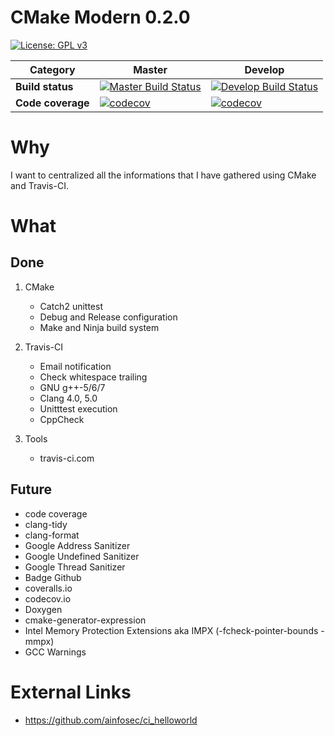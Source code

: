 # CMake Modern 0.2.0
[![License: GPL v3](https://img.shields.io/badge/License-GPL%20v3-blue.svg)](https://www.gnu.org/licenses/gpl-3.0)

Category | Master | Develop
--- | --- | ---
**Build status** | [![Master Build Status](https://travis-ci.com/nboutin/cmake_modern.svg?branch=master)](https://travis-ci.com/nboutin/cmake_modern) | [![Develop Build Status](https://travis-ci.com/nboutin/cmake_modern.svg?branch=develop)](https://travis-ci.com/nboutin/cmake_modern)
**Code coverage** | [![codecov](https://codecov.io/gh/nboutin/cmake_modern/branch/master/graph/badge.svg)](https://codecov.io/gh/nboutin/cmake_modern) | [![codecov](https://codecov.io/gh/nboutin/cmake_modern/branch/develop/graph/badge.svg)](https://codecov.io/gh/nboutin/cmake_modern)

# Why
I want to centralized all the informations that I have gathered using CMake and Travis-CI.

# What
## Done

1. CMake
   - Catch2 unittest
   - Debug and Release configuration
   - Make and Ninja build system

2. Travis-CI
   - Email notification
   - Check whitespace trailing
   - GNU g++-5/6/7
   - Clang 4.0, 5.0
   - Unitttest execution
   - CppCheck

3. Tools
   - travis-ci.com

## Future
* code coverage
* clang-tidy
* clang-format
* Google Address Sanitizer
* Google Undefined Sanitizer
* Google Thread Sanitizer
* Badge Github
* coveralls.io
* codecov.io
* Doxygen
* cmake-generator-expression
* Intel Memory Protection Extensions aka IMPX (-fcheck-pointer-bounds -mmpx)
* GCC Warnings

# External Links
* https://github.com/ainfosec/ci_helloworld
